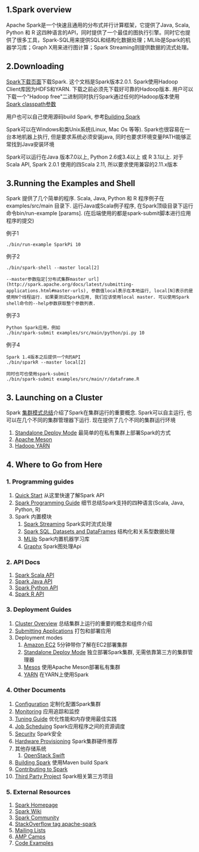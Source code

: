 ## 1.Spark overview 
Apache Spark是一个快速且通用的分布式并行计算框架，它提供了Java, Scala, Python 和 R 这四种语言的API，同时提供了一个最佳的图执行引擎。同时它也提供了很多工具，Spark-SQL用来提供SQL和结构化数据处理；MLlib是Spark的机器学习库；Graph X用来进行图计算；Spark Streaming则提供数据的流式处理。

## 2.Downloading
[Spark下载页面](http://spark.apache.org/downloads.html)下载Spark. 这个文档是Spark版本2.0.1. Spark使用Hadoop Client库因为HDFS和YARN. 下载之前必须先下载好可靠的Hadoop版本. 用户可以下载一个"Hadoop free"二进制同时执行Spark通过任何的Hadoop版本使用[Spark classpath参数](http://spark.apache.org/docs/latest/hadoop-provided.html)

用户也可以自己使用源码build Spark, 参考[Building Spark](http://spark.apache.org/docs/latest/building-spark.html)

Spark可以在Windows和类Unix系统(Linux, Mac Os 等等). Spark也很容易在一台本地机器上执行, 但是要求系统必须安装java, 同时也要求环境变量PATH能够正常找到Java安装环境

Spark可以运行在Java 版本7.0以上, Python 2.6或3.4以上 或 R 3.1以上. 对于Scala API, Spark 2.0.1 使用的四Scala 2.11, 所以要求使用兼容的2.11.x版本

## 3.Running the Examples and Shell
Spark 提供了几个简单的程序. Scala, Java, Python 和 R 程序例子在examples/src/main 目录下. 运行Java或Scala例子程序, 在Spark顶级目录下运行命令bin/run-example <class> [params]. (在后端使用的都是spark-submit脚本进行应用程序的提交)


例子1
```
./bin/run-example SparkPi 10
```

例子2
```
./bin/spark-shell --master local[2]

--master参数指定[分布式集群master url](http://spark.apache.org/docs/latest/submitting-applications.html#master-urls), 参数值local表示在本地运行, local[N]表示的是使用N个线程运行. 如果要测试Spark应用, 我们应该使用local master. 可以使用Spark shell命令的--help参数获取整个参数列表.

```

例子3
```
Python Spark应用，例如
./bin/spark-submit examples/src/main/python/pi.py 10

```

例子4
```
Spark 1.4版本之后提供一个R的API
./bin/sparkR --master local[2]

同时也可也使用spark-submit
./bin/spark-submit examples/src/main/r/dataframe.R
```

## 3. Launching on a Cluster
Spark [集群模式总结](http://spark.apache.org/docs/latest/cluster-overview.html)介绍了Spark在集群运行的重要概念. Spark可以自主运行, 也可以在几个不同的集群管理器下运行. 现在提供了几个不同的集群运行环境

1. [Standalone Deploy Mode](http://spark.apache.org/docs/latest/spark-standalone.html) 最简单的在私有集群上部署Spark的方式
2. [Apache Meson](http://spark.apache.org/docs/latest/running-on-mesos.html)
3. [Hadoop YARN](http://spark.apache.org/docs/latest/running-on-yarn.html)

## 4. Where to Go from Here
### 1. Programming guides
1. [Quick Start](http://spark.apache.org/docs/latest/quick-start.html) 从这里快速了解Spark API
2. [Spark Programming Guide](http://spark.apache.org/docs/latest/programming-guide.html) 细节总结Spark支持的四种语言(Scala, Java, Python, R)
3. Spark 内置模块
   1. [Spark Streaming](http://spark.apache.org/docs/latest/streaming-programming-guide.html) Spark实时流式处理
   2. [Spark SQL, Datasets and DataFrames](http://spark.apache.org/docs/latest/sql-programming-guide.html) 结构化和关系型数据处理
   3. [MLlib](http://spark.apache.org/docs/latest/ml-guide.html) Spark内置机器学习库
   4. [Graphx](http://spark.apache.org/docs/latest/graphx-programming-guide.html) Spark图处理Api

### 2. API Docs
1. [Spark Scala API](http://spark.apache.org/docs/latest/api/scala/index.html#org.apache.spark.package)
2. [Spark Java API](http://spark.apache.org/docs/latest/api/java/index.html)
3. [Spark Python API](http://spark.apache.org/docs/latest/api/python/index.html)
4. [Spark R API](http://spark.apache.org/docs/latest/api/R/index.html)

### 3. Deployment Guides
1. [Cluster Overview](http://spark.apache.org/docs/latest/cluster-overview.html) 总结集群上运行的重要的概念和组件介绍
2. [Submitting Applications](http://spark.apache.org/docs/latest/submitting-applications.html) 打包和部署应用
3. Deployment modes
   1. [Amazon EC2](https://github.com/amplab/spark-ec2) 5分钟带你了解在EC2部署集群 
   2. [Standalone Deploy Mode](http://spark.apache.org/docs/latest/spark-standalone.html) 独立部署Spark集群, 无需依靠第三方的集群管理器
   3. [Mesos](http://spark.apache.org/docs/latest/running-on-mesos.html) 使用Apache Meson部署私有集群
   4. [YARN](http://spark.apache.org/docs/latest/running-on-yarn.html) 在YARN上使用Spark
   
### 4. Other Documents
1. [Configuration](http://spark.apache.org/docs/latest/configuration.html) 定制化配置Spark集群
2. [Monitoring](http://spark.apache.org/docs/latest/monitoring.html) 应用追踪和监控
3. [Tuning Guide](http://spark.apache.org/docs/latest/tuning.html) 优化性能和内存使用最佳实践
4. [Job Scheduing](http://spark.apache.org/docs/latest/job-scheduling.html) Spark应用程序之间的资源调度
5. [Security](http://spark.apache.org/docs/latest/security.html) Spark安全
6. [Hardware Provisioning](http://spark.apache.org/docs/latest/hardware-provisioning.html) Spark集群硬件推荐
7. 其他存储系统
   1. [OpenStack Swift](http://spark.apache.org/docs/latest/storage-openstack-swift.html)
8. [Building Spark](http://spark.apache.org/docs/latest/building-spark.html) 使用Maven build Spark
9. [Contributing to Spark](https://cwiki.apache.org/confluence/display/SPARK/Contributing+to+Spark)
10. [Third Party Project](https://cwiki.apache.org/confluence/display/SPARK/Third+Party+Projects) Spark相关第三方项目

### 5. External Resources
1. [Spark Homepage](http://spark.apache.org/)
2. [Spark Wiki](https://cwiki.apache.org/confluence/display/SPARK)
3. [Spark Community](http://spark.apache.org/community.html)
4. [StackOverflow tag apache-spark](http://stackoverflow.com/questions/tagged/apache-spark)
5. [Mailing Lists](http://spark.apache.org/mailing-lists.html)
6. [AMP Camps](http://ampcamp.berkeley.edu/)
7. [Code Examples](http://spark.apache.org/examples.html)



